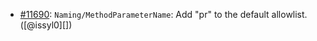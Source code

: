 * [#11690](https://github.com/rubocop/rubocop/pull/11690): `Naming/MethodParameterName`: Add "pr" to the default allowlist. ([@issyl0][])
